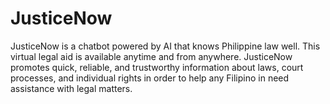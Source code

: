 # JusticeNow

 JusticeNow is a chatbot powered by AI that knows Philippine law well. This virtual legal aid is available anytime and from anywhere. JusticeNow promotes quick, reliable, and trustworthy information about laws, court processes, and individual rights in order to help any Filipino in need assistance with legal matters. 
